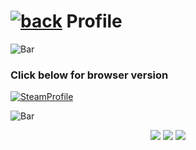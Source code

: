 # [![back](https://cdn.discordapp.com/emojis/887168885747511396?size=32)](https://dxrpy.github.io/Dxrpys-Garbage-Website) Profile

![`Bar`](https://cdn.discordapp.com/attachments/584355797366997002/889006586406772746/4M7IWwP.png)

### Click below for browser version

[![`SteamProfile`](https://user-images.githubusercontent.com/64295233/133945787-4402f6ef-ec05-406f-92d7-8511a60289d7.png)](https://steamcommunity.com/id/dxrpy/)

![`Bar`](https://cdn.discordapp.com/attachments/584355797366997002/889006586406772746/4M7IWwP.png)


<p align="center">
  <a href="https://steamcommunity.com/id/dxrpy/games/?tab=all"><img src="https://user-images.githubusercontent.com/64295233/133946103-2529b434-e3aa-49e7-94bd-7901446328a1.png"/></a>
  <a href="https://steamcommunity.com/id/dxrpy/inventory/"><img src="https://user-images.githubusercontent.com/64295233/133946106-42fb8d86-cac2-4cea-b0f8-a8365e91110b.png"/></a>
  <a href="https://steamcommunity.com/tradeoffer/new/?partner=1021365250&token=u7JlESO6"><img src="https://user-images.githubusercontent.com/64295233/133946107-79ba7158-e795-4661-b968-47b858d1a1b5.png"/></a>
</p>
